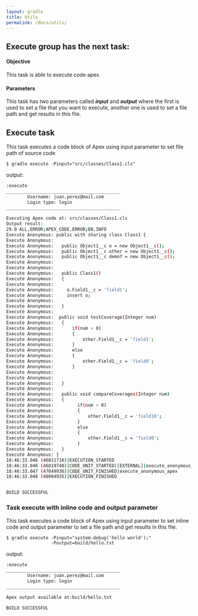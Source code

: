 ```yaml
---
layout: gradle
title: Utils
permalink: /docs/utils/
---
```

## Execute group has the next task:

#### **Objective**

This task is able to execute code apex.

#### **Parameters**

This task has two parameters called ***input*** and ***output*** where the first is used to set a file that you want to execute, another one is used to set a file path and get results in this file.

## Execute task

This task executes a code block of Apex using input parameter to set file path of source code

	$ gradle execute -Pinput="src/classes/Class1.cls"

output:

```bash
:execute
___________________________________________
        Username: juan.perez@mail.com
        Login type: login
___________________________________________

Executing Apex code at: src/classes/Class1.cls
Output result:
29.0 ALL,ERROR;APEX_CODE,ERROR;DB,INFO
Execute Anonymous: public with sharing class Class1 {
Execute Anonymous:
Execute Anonymous:   public Object1__c o = new Object1__c();
Execute Anonymous:   public Object1__c other = new Object1__c();
Execute Anonymous:   public Object1__c demo7 = new Object1__c();
Execute Anonymous:
Execute Anonymous:
Execute Anonymous:   public Class1()
Execute Anonymous:   {
Execute Anonymous:
Execute Anonymous:     o.Field1__c = 'field1';
Execute Anonymous:     insert o;
Execute Anonymous:
Execute Anonymous:   }
Execute Anonymous:
Execute Anonymous:  public void testCoverage(Integer num)
Execute Anonymous:   {
Execute Anonymous:       if(num > 0)
Execute Anonymous:       {
Execute Anonymous:           other.Field1__c = 'field1';
Execute Anonymous:       }
Execute Anonymous:       else
Execute Anonymous:       {
Execute Anonymous:           other.Field1__c = 'field0';
Execute Anonymous:       }
Execute Anonymous:
Execute Anonymous:
Execute Anonymous:   }
Execute Anonymous:
Execute Anonymous:   public void compareCoverages(Integer num)
Execute Anonymous:   {
Execute Anonymous:         if(num > 0)
Execute Anonymous:         {
Execute Anonymous:             other.Field1__c = 'field10';
Execute Anonymous:         }
Execute Anonymous:         else
Execute Anonymous:         {
Execute Anonymous:             other.Field1__c = 'field0';
Execute Anonymous:         }
Execute Anonymous:   }
Execute Anonymous: }
18:46:33.046 (46811716)|EXECUTION_STARTED
18:46:33.046 (46819740)|CODE_UNIT_STARTED|[EXTERNAL]|execute_anonymous_apex
18:46:33.047 (47049936)|CODE_UNIT_FINISHED|execute_anonymous_apex
18:46:33.048 (48084935)|EXECUTION_FINISHED


BUILD SUCCESSFUL
```

### Task execute with inline code and output parameter

This task executes a code block of Apex using input parameter to set inline code and output parameter to set a file path and get results in this file.

	$ gradle execute -Pinput="system.debug('hello world');"
				     -Poutput=build/hello.txt

output:

```bash
:execute
___________________________________________
        Username: juan.perez@mail.com
        Login type: login
___________________________________________

Apex output available at:build/hello.txt

BUILD SUCCESSFUL
```